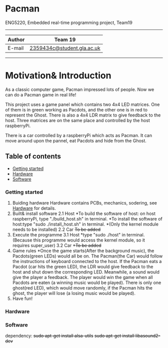 # Pacman
ENG5220, Embedded real-time programming project, Team19
****
|Author|Team 19|
|---|---
|E-mail|2359434c@student.gla.ac.uk
****

# Motivation& Introduction

As a classic computer game, Pacman impressed lots of people. Now we can do a Pacman game in real life!

This project uses a game panel which contains two 4x4 LED matrices. One of them is in green working as Pacdots, and the other one is in red to represent the Ghost. There is also a 4x4 LDR matrix to give feedback to the host. Three matrices are on the same place and controlled by the host raspberryPi.

There is a car controlled by a raspberryPi which acts as Pacman. It can move around upon the pannel, eat Pacdots and hide from the Ghost.

## Table of contents
* [Getting started](#getting_started)
* [Hardware](#hardware)
* [Software](#software)
### Getting started <a name="getting_started"></a>
1. Buiding hardware
    Hardware contains PCBs, mechanics, sodering, see [Hardware](#hardware) for details.
2. Built& install software
    2.1 Host
    *To build the software of host: on host raspberryPi, type "./build_host.sh" in terminal.
    *To install the software of host:type "sudo ./install_host.sh" in terminal.
        *(Only the kernel module needs to be installed)
    2.2 Car
    ~~To be added~~
3. Execute the programme
    3.1 Host
    *type "sudo ./host" in terminal. (Because this programme would access the kernel module, so it requires super_user)
    3.2 Car
    *~~To be added~~
4. Game rules
    *Once the game starts(After the background music), the Pacdots(green LEDs) would all be on. The Pacman(the Car) would follow the instructions of keyboard connected to the host. If the Pacman eats a Pacdot (car hits the green LED), the LDR would give feedback to the host and shut down the corresponding LED. Meanwhile, a sound would give the player a feedback. The player would win the game when all Pacdots are eaten (a winning music would be played). There is only one ghost(red LED), which would move randomly, if the Pacman hits the ghost, the player will lose (a losing music would be played).
5. Have fun!
### Hardware

### Software

dependency:
~~sudo apt-get install alsa-utils~~
~~sudo apt-get install libasound2-dev~~
